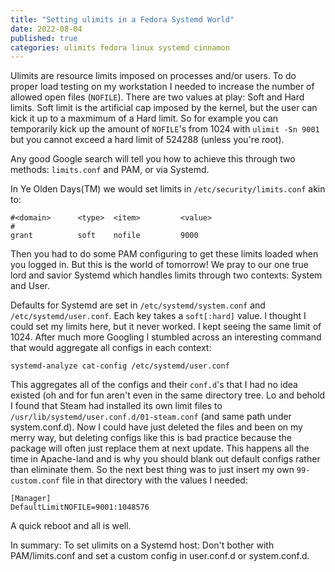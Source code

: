```yaml
---
title: "Setting ulimits in a Fedora Systemd World"
date: 2022-08-04
published: true
categories: ulimits fedora linux systemd cinnamon
---
```


Ulimits are resource limits imposed on processes and/or users. To do proper load testing on my workstation I needed to increase the
number of allowed open files (`NOFILE`). There are two values at play: Soft and Hard limits. Soft limit is the artificial cap imposed
by the kernel, but the user can kick it up to a maxmimum of a Hard limit. So for example you can temporarily kick up the amount of
`NOFILE`'s from 1024 with `ulimit -Sn 9001` but you cannot exceed a hard limit of 524288 (unless you're root).

Any good Google search will tell you how to achieve this through two methods: `limits.conf` and PAM, or via Systemd.

In Ye Olden Days(TM) we would set limits in `/etc/security/limits.conf` akin to:
```
#<domain>      <type>  <item>         <value>
#
grant          soft    nofile         9000
```

Then you had to do some PAM configuring to get these limits loaded when you logged in. But this is the world of tomorrow! We pray to our
one true lord and savior Systemd which handles limits through two contexts: System and User.

Defaults for Systemd are set in `/etc/systemd/system.conf` and `/etc/systemd/user.conf`. Each key takes a `soft[:hard]` value. I thought
I could set my limits here, but it never worked. I kept seeing the same limit of 1024. After much more Googling I stumbled across an
interesting command that would aggregate all configs in each context:
```
systemd-analyze cat-config /etc/systemd/user.conf
```

This aggregates all of the configs and their `conf.d`'s that I had no idea existed (oh and for fun aren't even in the same directory tree.
Lo and behold I found that Steam had installed its own limit files to `/usr/lib/systemd/user.conf.d/01-steam.conf` (and same path under system.conf.d).
Now I could have just deleted the files and been on my merry way, but deleting configs like this is bad practice because the package will often
just replace them at next update. This happens all the time in Apache-land and is why you should blank out default configs rather than eliminate them.
So the next best thing was to just insert my own `99-custom.conf` file in that directory with the values I needed:

```
[Manager]
DefaultLimitNOFILE=9001:1048576
```

A quick reboot and all is well.

In summary: To set ulimits on a Systemd host: Don't bother with PAM/limits.conf and set a custom config in user.conf.d or system.conf.d.
